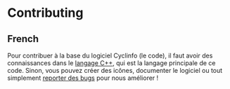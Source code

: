 # Contributing

## French
Pour contribuer à la base du logiciel Cyclinfo (le code), il faut avoir des connaissances dans le [langage C++](https://fr.wikipedia.org/wiki/C++), qui est la langage principale de ce code. Sinon, vous pouvez créer des icônes, documenter le logiciel ou tout simplement [reporter des bugs](https://github.com/AirSThib/Cyclinfo/issues) pour nous améliorer !
